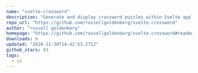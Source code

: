 ```yaml
---
name: "svelte-crossword"
description: "Generate and display crossword puzzles within Svelte applications."
repo_url: "https://github.com/russellgoldenberg/svelte-crossword"
author: "russell goldenberg"
homepage: "https://github.com/russellgoldenberg/svelte-crossword#readme"
downloads: 6
updated: "2020-11-30T14:42:53.271Z"
github_stars: 83
tags: 
  - ui
---
```

